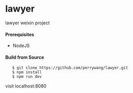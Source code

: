 # lawyer
lawyer weixin project

#### Prerequisites

- NodeJS

#### Build from Source
       $ git clone https://github.com/perrywang/lawyer.git
       $ npm install
       $ npm run dev
visit localhost:8080
